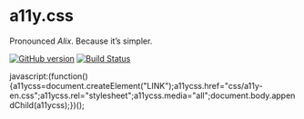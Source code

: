 a11y.css
========

Pronounced *Alix*. Because it’s simpler.

[![GitHub version](https://badge.fury.io/gh/ffoodd%2Fa11y.css.svg)](https://badge.fury.io/gh/ffoodd%2Fa11y.css)
[![Build Status](https://travis-ci.org/ffoodd/a11y.css.svg?branch=master)](https://travis-ci.org/ffoodd/a11y.css)



javascript:(function(){a11ycss=document.createElement("LINK");a11ycss.href="css/a11y-en.css";a11ycss.rel="stylesheet";a11ycss.media="all";document.body.appendChild(a11ycss);})();